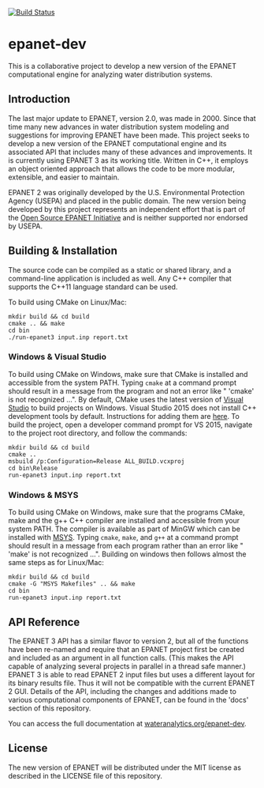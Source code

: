 [![Build Status](https://api.travis-ci.org/OpenWaterAnalytics/epanet-dev.svg)](https://travis-ci.org/OpenWaterAnalytics/epanet-dev)


# epanet-dev

This is a collaborative project to develop a new version of the EPANET computational engine for analyzing water distribution systems.

## Introduction

The last major update to EPANET, version 2.0, was made in 2000. Since that time many new advances in water distribution system modeling and suggestions for improving EPANET have been made. This project seeks to develop a new version of the EPANET computational engine and its associated API that includes many of these advances and improvements. It is currently using EPANET 3 as its working title. Written in C++, it employs an object oriented approach that allows the code to be more modular, extensible, and easier to maintain.

EPANET 2 was originally developed by the U.S. Environmental Protection Agency (USEPA) and placed in the public domain. The new version being developed by this project represents an independent effort that is part of the [Open Source EPANET Initiative](http://community.wateranalytics.org/t/announcement-of-an-open-source-epanet-initiative/117) and is neither supported nor endorsed by USEPA.

## Building & Installation

The source code can be compiled as a static or shared library, and a command-line application is included as well. Any C++ compiler that supports the C++11 language standard can be used.

To build using CMake on Linux/Mac:

```
mkdir build && cd build
cmake .. && make
cd bin
./run-epanet3 input.inp report.txt
```
### Windows & Visual Studio 
To build using CMake on Windows, make sure that CMake is installed and
accessible from the system PATH. Typing `cmake` at a command prompt should
result in a message from the program and not an error like " 'cmake' is not
recognized ...".  By default, CMake uses the latest version of 
[Visual Studio](https://www.visualstudio.com/en-us/visual-studio-homepage-vs.aspx)
to build projects on Windows.  Visual Studio 2015 does not install C++ 
development tools by default. Instructions for adding them are 
[here](https://blogs.msdn.microsoft.com/vcblog/2015/07/24/setup-changes-in-visual-studio-2015-affecting-c-developers/). 
To build the project, open a developer command prompt for VS 2015, navigate 
to the project root directory, and follow the commands:

```
mkdir build && cd build
cmake .. 
msbuild /p:Configuration=Release ALL_BUILD.vcxproj
cd bin\Release
run-epanet3 input.inp report.txt
```

### Windows & MSYS
To build using CMake on Windows, make sure that the programs CMake, make and the g++ 
C++ compiler are installed and accessible from your system PATH.
The compiler is available as part of MinGW which can be installed with
[MSYS](http://www.mingw.org/wiki/msys).
Typing `cmake`, `make`, and `g++` at a command prompt should result in a message from
each program rather than an error like " 'make' is not recognized ...".
Building on windows then follows almost the same steps as for Linux/Mac: 

```
mkdir build && cd build
cmake -G "MSYS Makefiles" .. && make
cd bin
run-epanet3 input.inp report.txt
```


## API Reference

The EPANET 3 API has a similar flavor to version 2, but all of the functions have been re-named and require that an EPANET project first be created and included as an argument in all function calls. (This makes the API capable of analyzing several projects in parallel in a thread safe manner.) EPANET 3 is able to read EPANET 2 input files but uses a different layout for its binary results file. Thus it will not be compatible with the current EPANET 2 GUI. Details of the API, including the changes and additions made to various computational components of EPANET, can be found in the 'docs' section of this repository.

You can access the full documentation at [wateranalytics.org/epanet-dev](http://wateranalytics.org/epanet-dev).

## License

The new version of EPANET will be distributed under the MIT license as described in the LICENSE file of this repository.
